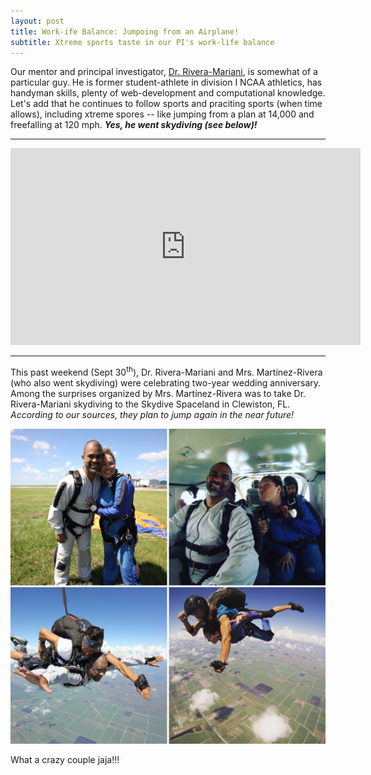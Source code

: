 ```yaml
---
layout: post
title: Work-ife Balance: Jumpoing from an Airplane!
subtitle: Xtreme sports taste in our PI's work-life balance
---
```


Our mentor and principal investigator, [Dr. Rivera-Mariani](https://www.riplrt.com/members/#Dr.%20F%C3%A9lix%20E.%20Rivera-Mariani), is somewhat of a particular guy. He is former student-athlete in division I NCAA athletics, has handyman skills, plenty of web-development and computational knowledge. Let's add that he continues to follow sports and praciting sports (when time allows), including xtreme spores -- like jumping from a plan at 14,000 and freefalling at 120 mph. ***Yes, he went skydiving (see below)!***

---

<iframe width="560" height="315" src="https://www.youtube.com/embed/nkqdrFcC71Y" frameborder="0" allow="autoplay; encrypted-media" allowfullscreen></iframe>

---

This past weekend (Sept 30<sup>th</sup>), Dr. Rivera-Mariani and Mrs. Martínez-Rivera (who also went skydiving) were celebrating two-year wedding anniversary. Among the surprises organized by Mrs. Martínez-Rivera was to take Dr. Rivera-Mariani skydiving to the Skydive Spaceland in Clewiston, FL. *According to our sources, they plan to jump again in the near future!*


<img src="/img/riveras-skydiving.JPG" alt="Riveras' Skydiving" class="inline"/>

What a crazy couple jaja!!!